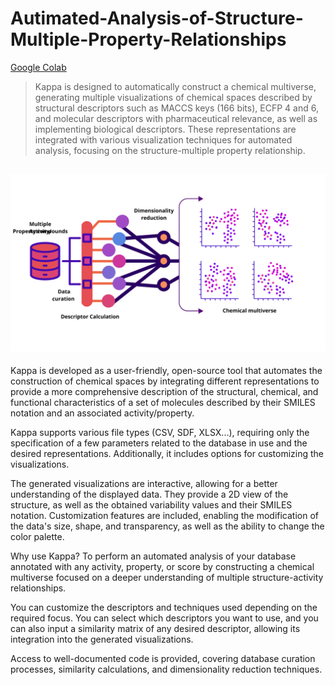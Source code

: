 # Autimated-Analysis-of-Structure-Multiple-Property-Relationships

[Google Colab](https://colab.research.google.com/drive/17SSd2BuBfMffRJKJwfYrDPwK3khvvAIj?usp=sharing)

>Kappa is designed to automatically construct a chemical multiverse, generating multiple visualizations of chemical spaces described by structural descriptors such as MACCS keys (166 bits), ECFP 4 and 6, and molecular descriptors with pharmaceutical relevance, as well as implementing biological descriptors. These representations are integrated with various visualization techniques for automated analysis, focusing on the structure-multiple property relationship.

![Process](https://github.com/ApSirius/Autimated-Analysis-of-Structure-Multiple-Property-Relationships/blob/43653ea2ebd926bd848c2588d34089323ec8a398/Chemical%20multiverse.png)
---

Kappa is developed as a user-friendly, open-source tool that automates the construction of chemical spaces by integrating different representations to provide a more comprehensive description of the structural, chemical, and functional characteristics of a set of molecules described by their SMILES notation and an associated activity/property.

Kappa supports various file types (CSV, SDF, XLSX...), requiring only the specification of a few parameters related to the database in use and the desired representations. Additionally, it includes options for customizing the visualizations.

The generated visualizations are interactive, allowing for a better understanding of the displayed data. They provide a 2D view of the structure, as well as the obtained variability values and their SMILES notation. Customization features are included, enabling the modification of the data's size, shape, and transparency, as well as the ability to change the color palette.

Why use Kappa?
To perform an automated analysis of your database annotated with any activity, property, or score by constructing a chemical multiverse focused on a deeper understanding of multiple structure-activity relationships. 

You can customize the descriptors and techniques used depending on the required focus. You can select which descriptors you want to use, and you can also input a similarity matrix of any desired descriptor, allowing its integration into the generated visualizations.

Access to well-documented code is provided, covering database curation processes, similarity calculations, and dimensionality reduction techniques.
